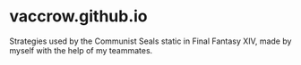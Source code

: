 # vaccrow.github.io

Strategies used by the Communist Seals static in Final Fantasy XIV, made by myself with the help of my teammates.
